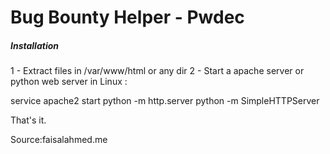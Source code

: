 # Bug Bounty Helper - Pwdec
##### Installation

1 - Extract files in /var/www/html or any dir
2 - Start a apache server or python web server
in Linux :

service apache2 start
python -m http.server <PORT>
python -m SimpleHTTPServer <PORT>

That's it.


Source:faisalahmed.me
